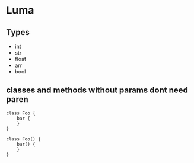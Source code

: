 # Luma

## Types
- int
- str
- float
- arr
- bool



## classes and methods without params dont need paren

```
class Foo {
    bar {
    }
}

class Foo() {
    bar() {
    }
}
```
